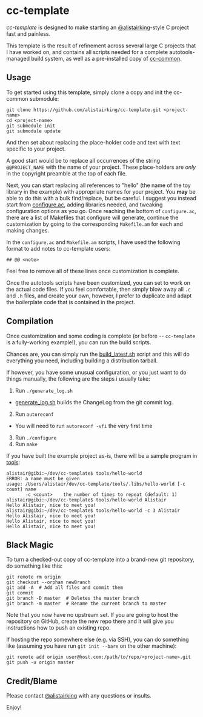 cc-template
===========

*cc-template* is designed to make starting an
[@alistairking](https://github.com/alistairking)-style C project fast and
painless.

This template is the result of refinement across several large C projects that I
have worked on, and contains all scripts needed for a complete autotools-managed
build system, as well as a pre-installed copy of
[cc-common](https://github.com/CAIDA/cc-common).

Usage
-----

To get started using this template, simply clone a copy and init the cc-common submodule:
~~~
git clone https://github.com/alistairking/cc-template.git <project-name>
cd <project-name>
git submodule init
git submodule update
~~~

And then set about replacing the place-holder code and text with text specific to
your project.

A good start would be to replace all occurrences of the string `@@PROJECT_NAME`
with the name of your project. These place-holders are *only* in the copyright
preamble at the top of each file.

Next, you can start replacing all references to "hello" (the name of the toy
library in the example) with appropriate names for your project. You **may** be
able to do this with a bulk find/replace, but be careful. I suggest you instead
start from [configure.ac](configure.ac), adding libraries needed, and tweaking
configuration options as you go. Once reaching the bottom of `configure.ac`,
there are a list of Makefiles that configure will generate, continue the
customization by going to the corresponding `Makefile.am` for each and making
changes.

In the `configure.ac` and `Makefile.am` scripts, I have used the following
format to add notes to cc-template users:
~~~
## @@ <note>
~~~
Feel free to remove all of these lines once customization is complete.

Once the autotools scripts have been customized, you can set to work on the
actual code files. If you feel comfortable, then simply blow away all `.c` and
`.h` files, and create your own, however, I prefer to duplicate and adapt the
boilerplate code that is contained in the project.

Compilation
-----------

Once customization and some coding is complete (or before -- `cc-template` is a
fully-working example!), you can run the build scripts.

Chances are, you can simply run the [build_latest.sh](build_latest.sh) script
and this will do everything you need, including building a distribution tarball.

If however, you have some unusual configuration, or you just want to do things
manually, the following are the steps i usually take:

1. Run `./generate_log.sh`
  - [generate_log.sh](generate_log.sh) builds the ChangeLog from the git commit log.
2. Run `autoreconf`
  - You will need to run `autoreconf -vfi` the very first time
3. Run `./configure`
4. Run `make`

If you have built the example project as-is, there will be a sample program in
[tools](tools):
~~~
alistair@gibi:~/dev/cc-template$ tools/hello-world
ERROR: a name must be given
usage: /Users/alistair/dev/cc-template/tools/.libs/hello-world [-c count] name
       -c <count>    the number of times to repeat (default: 1)
alistair@gibi:~/dev/cc-template$ tools/hello-world Alistair
Hello Alistair, nice to meet you!
alistair@gibi:~/dev/cc-template$ tools/hello-world -c 3 Alistair
Hello Alistair, nice to meet you!
Hello Alistair, nice to meet you!
Hello Alistair, nice to meet you!
~~~

Black Magic
-----------

To turn a checked-out copy of cc-template into a brand-new git repository, do something like this:
~~~
git remote rm origin
git checkout --orphan newBranch
git add -A  # Add all files and commit them
git commit
git branch -D master  # Deletes the master branch
git branch -m master  # Rename the current branch to master
~~~

Note that you now have no upstream set. If you are going to host the repository on GitHub, create the new repo there and it will give you instructions how to push an existing repo.

If hosting the repo somewhere else (e.g. via SSH), you can do something like (assuming you have run `git init --bare` on the other machine):
~~~
git remote add origin user@host.com:/path/to/repo/<project-name>.git
git push -u origin master
~~~

Credit/Blame
------------

Please contact [@alistairking](https://github.com/alistairking) with any
questions or insults.

Enjoy!
